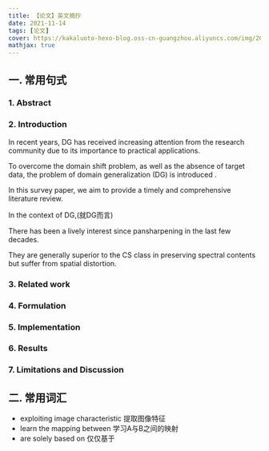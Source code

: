 ```yaml
---
title: 【论文】英文摘抄
date: 2021-11-14
tags: [论文]
cover: https://kakaluoto-hexo-blog.oss-cn-guangzhou.aliyuncs.com/img/202212172014619.webp
mathjax: true
---
```


## 一. 常用句式

### 1. Abstract



### 2. Introduction

In recent years, DG has received increasing attention from the research community due to its importance to practical applications.

To overcome the domain shift problem, as well as the absence of target data, the problem of domain generalization (DG) is introduced .

In this survey paper, we aim to provide a timely and comprehensive literature review.   

In the context of DG,(就DG而言)

There has been a lively interest since pansharpening in the last few decades.

They are generally superior to the CS class in preserving spectral contents but suffer from spatial distortion.

### 3. Related work



### 4. Formulation



### 5. Implementation



### 6. Results



### 7. Limitations and Discussion



## 二. 常用词汇

+ exploiting image characteristic 提取图像特征
+ learn the mapping between 学习A与B之间的映射
+ are solely based on 仅仅基于
